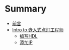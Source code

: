 # Summary
- [前言](./README.md) 
- [Intro to 嵌入式点灯工程师](./fpga_intro/fpga_intro.md)
  - [编写HDL](./fpga_intro/hdl.md)
  - [添加IP](./fpga_intro/ip.md)